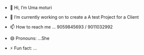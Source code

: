- 👋 Hi, I’m Uma moturi
- 🌱 I’m currently working on to create a A test Project for a Client 

- 📫 How to reach me ... 9059845693 / 9011032992
- 😄 Pronouns: ...She
- ⚡ Fun fact: ...

<!---
Uma9099/Uma9099 is a ✨ special ✨ repository because its `README.md` (this file) appears on your GitHub profile.
You can click the Preview link to take a look at your changes.


This Repository contains  the below mentioned validations
- get all phone names  starting with work apple  - Completed
- get phone with lowest cost                      - Waiting for clarification ambiguity resultant response field price
- validate that ID is not null                    - Completed
--->
